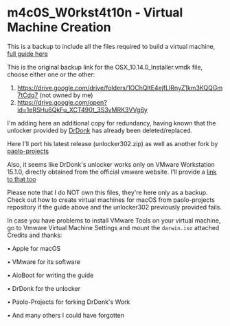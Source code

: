 # m4c0S_W0rkst4t10n - Virtual Machine Creation
This is a backup to include all the files required to build a virtual machine, [full guide here](https://www.aioboot.com/en/macos-vmware-workstation)

This is the original backup link for the OSX_10.14.0_Installer.vmdk file, choose either one or the other:
1) https://drive.google.com/drive/folders/1OChQltE4ejfLIRnyZ1km3KQQGm7tCdq7 (not owned by me)
2) https://drive.google.com/open?id=1eRSHu6QkFu_XCT490t_3S3vMRK3VVg6y 


I'm adding here an additional copy for redundancy, having known that the unlocker provided by [DrDonk](https://github.com/DrDonk/unlocker) has already been deleted/replaced. 

Here I'll port his latest release (unlocker302.zip) as well as another fork by [paolo-projects](https://github.com/paolo-projects/auto-unlocker/releases)

Also, it seems like DrDonk's unlocker works only on VMware Workstation 15.1.0, directly obtained from the official vmware website. I'll provide a [link to that too](https://drive.google.com/open?id=1gQp8JAS7ZhXs8jAlcX5b-8xUEz_stogA)

Please note that I do NOT own this files, they're here only as a backup. Check out how to create virtual machines for macOS from paolo-projects repository if the guide above and the unlocker302 previously provided fails.

In case you have problems to install VMware Tools on your virtual machine, go to Vmware Virtual Machine Settings and mount the `darwin.iso` attached
Credits and thanks:

• Apple for macOS

• VMware for its software

• AioBoot for writing the guide

• DrDonk for the unlocker 

• Paolo-Projects for forking DrDonk's Work

• And many others I could have forgotten




